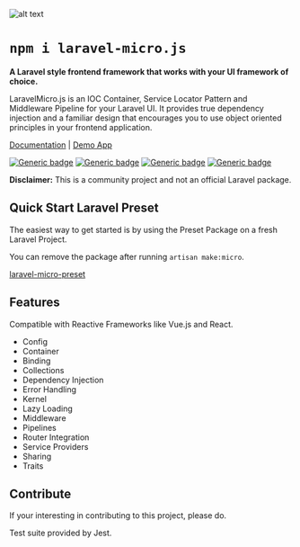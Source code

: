 ![alt text](https://bayareawebpro.github.io/laravel-micro.js/build/images/banner.png "Logo Title Text 1")

# `npm i laravel-micro.js`

**A Laravel style frontend framework that works with your UI framework of choice.**

LaravelMicro.js is an IOC Container, Service Locator Pattern and Middleware Pipeline for your Laravel UI. It provides true dependency injection and a familiar design that encourages you to use object oriented principles in your frontend application.


[Documentation](https://github.com/bayareawebpro/laravel-micro.js/wiki)
| [Demo App](https://bayareawebpro.github.io/laravel-micro.js/#/)

[![Generic badge](https://img.shields.io/badge/Version-1.0.2-blue.svg)]()
[![Generic badge](https://img.shields.io/badge/Tests-Passing-brightgreen.svg)]()
[![Generic badge](https://img.shields.io/badge/CodeCoverage-75-brightgreen.svg)]()
[![Generic badge](https://img.shields.io/badge/License-MIT-green.svg)]()

**Disclaimer:** This is a community project and not an official Laravel package.

## Quick Start Laravel Preset
The easiest way to get started is by using the Preset Package on a fresh Laravel Project.  

You can remove the package after running `artisan make:micro`.

[laravel-micro-preset](https://github.com/bayareawebpro/laravel-micro-preset)


## Features
Compatible with Reactive Frameworks like Vue.js and React.

* Config
* Container
* Binding
* Collections
* Dependency Injection
* Error Handling
* Kernel
* Lazy Loading
* Middleware
* Pipelines
* Router Integration
* Service Providers
* Sharing
* Traits

## Contribute
If your interesting in contributing to this project, please do.

Test suite provided by Jest.
